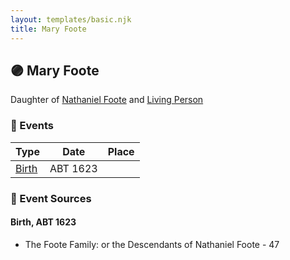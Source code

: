 ```yaml
---
layout: templates/basic.njk
title: Mary Foote
---
```

## 🟣 Mary Foote

Daughter of [Nathaniel Foote](/people/6/64098820) and [Living Person](/people/7/77201280)

### 📆 Events

Type | Date | Place
------ | ------ | ------
[Birth](#event-0) | ABT 1623 |

### 📰 Event Sources

#### <a id="event-0"></a> Birth, ABT 1623
* The Foote Family: or the Descendants of Nathaniel Foote  - 47